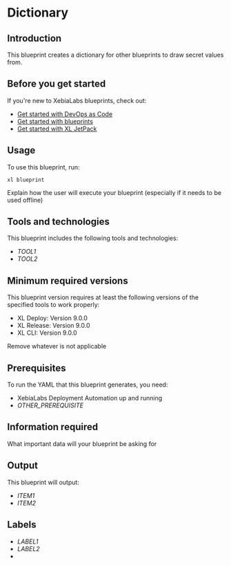 # Dictionary

## Introduction

This blueprint creates a dictionary for other blueprints to draw secret values from.

## Before you get started

If you're new to XebiaLabs blueprints, check out:

* [Get started with DevOps as Code](https://docs.xebialabs.com/xl-platform/concept/get-started-with-devops-as-code.html)
* [Get started with blueprints](https://docs.xebialabs.com/xl-platform/concept/get-started-with-blueprints.html)
* [Get started with XL JetPack](https://docs.xebialabs.com/xl-platform/concept/get-started-with-xl-jetpack.html)

## Usage

To use this blueprint, run:

```plain
xl blueprint
```

Explain how the user will execute your blueprint (especially if it needs to be used offline)

## Tools and technologies

This blueprint includes the following tools and technologies:

* _TOOL1_
* _TOOL2_

## Minimum required versions

This blueprint version requires at least the following versions of the specified tools to work properly:

* XL Deploy: Version 9.0.0
* XL Release: Version 9.0.0
* XL CLI: Version 9.0.0

Remove whatever is not applicable

## Prerequisites

To run the YAML that this blueprint generates, you need:

* XebiaLabs Deployment Automation up and running
* _OTHER_PREREQUISITE_

## Information required

What important data will your blueprint be asking for

## Output

This blueprint will output:

* _ITEM1_
* _ITEM2_

## Labels

* _LABEL1_
* _LABEL2_
*